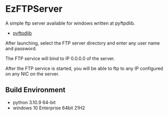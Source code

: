 EzFTPServer
=======
A simple ftp server available for windows written at pyftpdlib.
- [pyftpdlib](https://github.com/giampaolo/pyftpdlib)

After launching, select the FTP server directory and enter any user name and password.

The FTP service will bind to IP 0.0.0.0 of the server.

After the FTP service is started, you will be able to ftp to any IP configured on any NIC on the server.

## Build Environment
- python 3.10.9 64-bit
- windows 10 Enterprise 64bit 21H2

